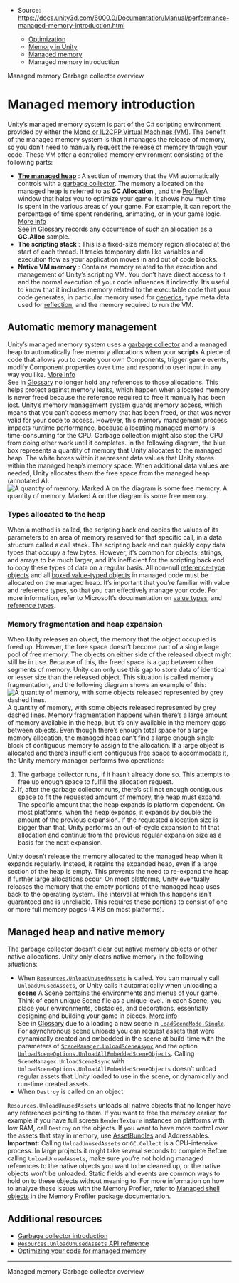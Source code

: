 * Source: https://docs.unity3d.com/6000.0/Documentation/Manual/performance-managed-memory-introduction.html

  * [Optimization](https://docs.unity3d.com/6000.0/Documentation/Manual/analysis.html)
  * [Memory in Unity](https://docs.unity3d.com/6000.0/Documentation/Manual/performance-memory.html)
  * [Managed memory](https://docs.unity3d.com/6000.0/Documentation/Manual/performance-managed-memory.html)
  * Managed memory introduction


[](https://docs.unity3d.com/6000.0/Documentation/Manual/performance-managed-memory.html)
Managed memory
[](https://docs.unity3d.com/6000.0/Documentation/Manual/performance-garbage-collector.html)
Garbage collector overview
# Managed memory introduction
Unity’s managed memory system is part of the C# scripting environment provided by either the [Mono or IL2CPP Virtual Machines (VM)](https://docs.unity3d.com/6000.0/Documentation/Manual/scripting-backends.html). The benefit of the managed memory system is that it manages the release of memory, so you don’t need to manually request the release of memory through your code. These VM offer a controlled memory environment consisting of the following parts:
  * **[The managed heap](https://docs.unity3d.com/6000.0/Documentation/Manual/performance-managed-memory-introduction.html#managed-heap)** : A section of memory that the VM automatically controls with a [garbage collector](https://docs.unity3d.com/6000.0/Documentation/Manual/performance-garbage-collector.html). The memory allocated on the managed heap is referred to as **GC Allocation** , and the [Profiler](https://docs.unity3d.com/6000.0/Documentation/Manual/Profiler.html)A window that helps you to optimize your game. It shows how much time is spent in the various areas of your game. For example, it can report the percentage of time spent rendering, animating, or in your game logic. [More info](https://docs.unity3d.com/6000.0/Documentation/Manual/Profiler.html)  
See in [Glossary](https://docs.unity3d.com/6000.0/Documentation/Manual/Glossary.html#Profiler) records any occurrence of such an allocation as a **GC.Alloc** sample.
  * **The scripting stack** : This is a fixed-size memory region allocated at the start of each thread. It tracks temporary data like variables and execution flow as your application moves in and out of code blocks.
  * **Native VM memory** : Contains memory related to the execution and management of Unity’s scripting VM. You don’t have direct access to it and the normal execution of your code influences it indirectly. It’s useful to know that it includes memory related to the executable code that your code generates, in particular memory used for [generics](https://docs.microsoft.com/en-us/dotnet/csharp/fundamentals/types/generics), type meta data used for [reflection](https://docs.microsoft.com/en-us/dotnet/csharp/programming-guide/concepts/reflection), and the memory required to run the VM.


## Automatic memory management
Unity’s managed memory system uses a [garbage collector](https://docs.unity3d.com/6000.0/Documentation/Manual/performance-garbage-collector.html) and a managed heap to automatically free memory allocations when your **scripts** A piece of code that allows you to create your own Components, trigger game events, modify Component properties over time and respond to user input in any way you like. [More info](https://docs.unity3d.com/6000.0/Documentation/Manual/creating-scripts.html)  
See in [Glossary](https://docs.unity3d.com/6000.0/Documentation/Manual/Glossary.html#Scripts) no longer hold any references to those allocations. This helps protect against memory leaks, which happen when allocated memory is never freed because the reference required to free it manually has been lost.
Unity’s memory management system guards memory access, which means that you can’t access memory that has been freed, or that was never valid for your code to access. However, this memory management process impacts runtime performance, because allocating managed memory is time-consuming for the CPU. Garbage collection might also stop the CPU from doing other work until it completes.
In the following diagram, the blue box represents a quantity of memory that Unity allocates to the managed heap. The white boxes within it represent data values that Unity stores within the managed heap’s memory space. When additional data values are needed, Unity allocates them the free space from the managed heap (annotated A).
![A quantity of memory. Marked A on the diagram is some free memory.](https://docs.unity3d.com/6000.0/Documentation/uploads/Main/managed-heap.jpg) A quantity of memory. Marked A on the diagram is some free memory.
### Types allocated to the heap
When a method is called, the scripting back end copies the values of its parameters to an area of memory reserved for that specific call, in a data structure called a call stack. The scripting back end can quickly copy data types that occupy a few bytes. However, it’s common for objects, strings, and arrays to be much larger, and it’s inefficient for the scripting back end to copy these types of data on a regular basis.
All non-null [reference-type objects](https://docs.microsoft.com/en-us/dotnet/csharp/language-reference/builtin-types/reference-types) and all [boxed value-typed objects](https://docs.microsoft.com/en-us/dotnet/csharp/programming-guide/types/boxing-and-unboxing) in managed code must be allocated on the managed heap.
It’s important that you’re familiar with value and reference types, so that you can effectively manage your code. For more information, refer to Microsoft’s documentation on [value types](https://docs.microsoft.com/en-us/dotnet/csharp/language-reference/builtin-types/value-types), and [reference types](https://docs.microsoft.com/en-us/dotnet/csharp/language-reference/keywords/reference-types).
### Memory fragmentation and heap expansion
When Unity releases an object, the memory that the object occupied is freed up. However, the free space doesn’t become part of a single large pool of free memory.
The objects on either side of the released object might still be in use. Because of this, the freed space is a gap between other segments of memory. Unity can only use this gap to store data of identical or lesser size than the released object. This situation is called memory fragmentation, and the following diagram shows an example of this:
![A quantity of memory, with some objects released represented by grey dashed lines.](https://docs.unity3d.com/6000.0/Documentation/uploads/Main/managed-heap-removed-objects.jpg) A quantity of memory, with some objects released represented by grey dashed lines.
Memory fragmentation happens when there’s a large amount of memory available in the heap, but it’s only available in the memory gaps between objects. Even though there’s enough total space for a large memory allocation, the managed heap can’t find a large enough single block of contiguous memory to assign to the allocation.
If a large object is allocated and there’s insufficient contiguous free space to accommodate it, the Unity memory manager performs two operations:
  1. The garbage collector runs, if it hasn’t already done so. This attempts to free up enough space to fulfill the allocation request.
  2. If, after the garbage collector runs, there’s still not enough contiguous space to fit the requested amount of memory, the heap must expand. The specific amount that the heap expands is platform-dependent. On most platforms, when the heap expands, it expands by double the amount of the previous expansion. If the requested allocation size is bigger than that, Unity performs an out-of-cycle expansion to fit that allocation and continue from the previous regular expansion size as a basis for the next expansion.


Unity doesn’t release the memory allocated to the managed heap when it expands regularly. Instead, it retains the expanded heap, even if a large section of the heap is empty. This prevents the need to re-expand the heap if further large allocations occur.
On most platforms, Unity eventually releases the memory that the empty portions of the managed heap uses back to the operating system. The interval at which this happens isn’t guaranteed and is unreliable. This requires these portions to consist of one or more full memory pages (4 KB on most platforms).
## Managed heap and native memory
The garbage collector doesn’t clear out [native memory objects](https://docs.unity3d.com/6000.0/Documentation/Manual/performance-native-allocators.html) or other native allocations. Unity only clears native memory in the following situations:
  * When [`Resources.UnloadUnusedAssets`](https://docs.unity3d.com/6000.0/Documentation/ScriptReference/Resources.UnloadUnusedAssets.html) is called. You can manually call `UnloadUnusedAssets`, or Unity calls it automatically when unloading a **scene** A Scene contains the environments and menus of your game. Think of each unique Scene file as a unique level. In each Scene, you place your environments, obstacles, and decorations, essentially designing and building your game in pieces. [More info](https://docs.unity3d.com/6000.0/Documentation/Manual/CreatingScenes.html)  
See in [Glossary](https://docs.unity3d.com/6000.0/Documentation/Manual/Glossary.html#Scene) due to a loading a new scene in [`LoadSceneMode.Single`](https://docs.unity3d.com/6000.0/Documentation/ScriptReference/SceneManagement.LoadSceneMode.Single.html). For asynchronous scene unloads you can request assets that were dynamically created and embedded in the scene at build-time with the parameters of [`SceneManager.UnloadSceneAsync`](https://docs.unity3d.com/6000.0/Documentation/ScriptReference/SceneManagement.SceneManager.UnloadSceneAsync.html) and the option [`UnloadSceneOptions.UnloadAllEmbeddedSceneObjects`](https://docs.unity3d.com/6000.0/Documentation/ScriptReference/SceneManagement.SceneManager.UnloadSceneAsync.html). Calling `SceneManager.UnloadSceneAsync` with `UnloadSceneOptions.UnloadAllEmbeddedSceneObjects` doesn’t unload regular assets that Unity loaded to use in the scene, or dynamically and run-time created assets.
  * When `Destroy` is called on an object.


`Resources.UnloadUnusedAssets` unloads all native objects that no longer have any references pointing to them. If you want to free the memory earlier, for example if you have full screen `RenderTexture` instances on platforms with low RAM, call `Destroy` on the objects. 
If you want to have more control over the assets that stay in memory, use [AssetBundles](https://docs.unity3d.com/6000.0/Documentation/Manual/AssetBundlesIntro.html) and Addressables.
**Important:** Calling `UnloadUnusedAssets` or `GC.Collect` is a CPU-intensive process. In large projects it might take several seconds to complete
Before calling `UnloadUnusedAssets`, make sure you’re not holding managed references to the native objects you want to be cleaned up, or the native objects won’t be unloaded. Static fields and events are common ways to hold on to these objects without meaning to. For more information on how to analyze these issues with the Memory Profiler, refer to [Managed shell objects](https://docs.unity3d.com/Packages/com.unity.memoryprofiler@1.1/manual/managed-shell-objects.html) in the Memory Profiler package documentation.
## Additional resources
  * [Garbage collector introduction](https://docs.unity3d.com/6000.0/Documentation/Manual/performance-garbage-collector.html)
  * [`Resources.UnloadUnusedAssets` API reference](https://docs.unity3d.com/6000.0/Documentation/ScriptReference/Resources.UnloadUnusedAssets.html)
  * [Optimizing your code for managed memory](https://docs.unity3d.com/6000.0/Documentation/Manual/performance-optimizing-code-managed-memory.html)


* * *
[](https://docs.unity3d.com/6000.0/Documentation/Manual/performance-managed-memory.html)
Managed memory
[](https://docs.unity3d.com/6000.0/Documentation/Manual/performance-garbage-collector.html)
Garbage collector overview
